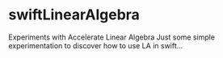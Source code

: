# swiftLinearAlgebra
Experiments with Accelerate Linear Algebra
Just some simple experimentation to discover how to use LA in swift...
